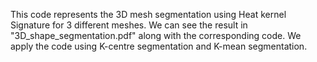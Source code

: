 This code represents the 3D mesh segmentation using Heat kernel Signature for 3 different meshes. We can see the result in "3D_shape_segmentation.pdf" along with the corresponding code. 
We apply the code using K-centre segmentation and K-mean segmentation.
